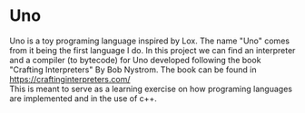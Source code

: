 # Uno
Uno is a toy programing language inspired by Lox. The name "Uno" comes from it being the first language I do.
In this project we can find an interpreter and a compiler (to bytecode) for Uno developed following the book "Crafting Interpreters" By Bob Nystrom. The book can be found in https://craftinginterpreters.com/  
This is meant to serve as a learning exercise on how programing languages are implemented and in the use of c++.
